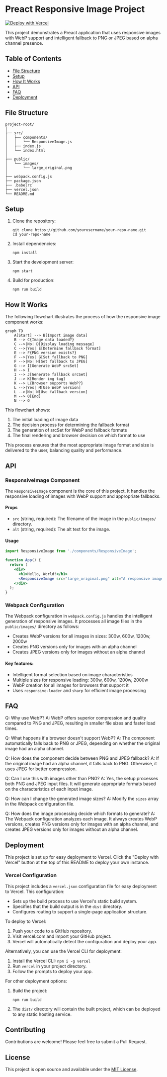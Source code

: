 # Preact Responsive Image Project

[![Deploy with Vercel](https://vercel.com/button)](https://vercel.com/new/git/external?repository-url=https://github.com/jameswquinn/your-repo-name)

This project demonstrates a Preact application that uses responsive images with WebP support and intelligent fallback to PNG or JPEG based on alpha channel presence.

## Table of Contents

- [File Structure](#file-structure)
- [Setup](#setup)
- [How It Works](#how-it-works)
- [API](#api)
- [FAQ](#faq)
- [Deployment](#deployment)

## File Structure

```
project-root/
│
├── src/
│   ├── components/
│   │   └── ResponsiveImage.js
│   ├── index.js
│   └── index.html
│
├── public/
│   └── images/
│       └── large_original.png
│
├── webpack.config.js
├── package.json
├── .babelrc
├── vercel.json
└── README.md
```

## Setup

1. Clone the repository:
   ```
   git clone https://github.com/yourusername/your-repo-name.git
   cd your-repo-name
   ```

2. Install dependencies:
   ```
   npm install
   ```

3. Start the development server:
   ```
   npm start
   ```

4. Build for production:
   ```
   npm run build
   ```

## How It Works

The following flowchart illustrates the process of how the responsive image component works:

```mermaid
graph TD
    A[Start] --> B[Import image data]
    B --> C{Image data loaded?}
    C -->|No| D[Display loading message]
    C -->|Yes| E[Determine fallback format]
    E --> F{PNG version exists?}
    F -->|Yes| G[Set fallback to PNG]
    F -->|No| H[Set fallback to JPEG]
    G --> I[Generate WebP srcSet]
    H --> I
    I --> J[Generate fallback srcSet]
    J --> K[Render img tag]
    K --> L{Browser supports WebP?}
    L -->|Yes| M[Use WebP version]
    L -->|No| N[Use fallback version]
    M --> O[End]
    N --> O
```

This flowchart shows:
1. The initial loading of image data
2. The decision process for determining the fallback format
3. The generation of srcSet for WebP and fallback formats
4. The final rendering and browser decision on which format to use

This process ensures that the most appropriate image format and size is delivered to the user, balancing quality and performance.

## API

### ResponsiveImage Component

The `ResponsiveImage` component is the core of this project. It handles the responsive loading of images with WebP support and appropriate fallbacks.

#### Props

- `src` (string, required): The filename of the image in the `public/images/` directory.
- `alt` (string, required): The alt text for the image.

#### Usage

```jsx
import ResponsiveImage from './components/ResponsiveImage';

function App() {
  return (
    <div>
      <h1>Hello, World!</h1>
      <ResponsiveImage src="large_original.png" alt="A responsive image" />
    </div>
  );
}
```

### Webpack Configuration

The Webpack configuration in `webpack.config.js` handles the intelligent generation of responsive images. It processes all image files in the `public/images/` directory as follows:

- Creates WebP versions for all images in sizes: 300w, 600w, 1200w, 2000w
- Creates PNG versions only for images with an alpha channel
- Creates JPEG versions only for images without an alpha channel

#### Key features:

- Intelligent format selection based on image characteristics
- Multiple sizes for responsive loading: 300w, 600w, 1200w, 2000w
- WebP creation for all images for browsers that support it
- Uses `responsive-loader` and `sharp` for efficient image processing

## FAQ

Q: Why use WebP?
A: WebP offers superior compression and quality compared to PNG and JPEG, resulting in smaller file sizes and faster load times.

Q: What happens if a browser doesn't support WebP?
A: The component automatically falls back to PNG or JPEG, depending on whether the original image had an alpha channel.

Q: How does the component decide between PNG and JPEG fallback?
A: If the original image had an alpha channel, it falls back to PNG. Otherwise, it uses JPEG for better compression.

Q: Can I use this with images other than PNG?
A: Yes, the setup processes both PNG and JPEG input files. It will generate appropriate formats based on the characteristics of each input image.

Q: How can I change the generated image sizes?
A: Modify the `sizes` array in the Webpack configuration file.

Q: How does the image processing decide which formats to generate?
A: The Webpack configuration analyzes each image. It always creates WebP versions, creates PNG versions only for images with an alpha channel, and creates JPEG versions only for images without an alpha channel.

## Deployment

This project is set up for easy deployment to Vercel. Click the "Deploy with Vercel" button at the top of this README to deploy your own instance.

### Vercel Configuration

This project includes a `vercel.json` configuration file for easy deployment to Vercel. This configuration:

- Sets up the build process to use Vercel's static build system.
- Specifies that the build output is in the `dist` directory.
- Configures routing to support a single-page application structure.

To deploy to Vercel:

1. Push your code to a GitHub repository.
2. Visit vercel.com and import your GitHub project.
3. Vercel will automatically detect the configuration and deploy your app.

Alternatively, you can use the Vercel CLI for deployment:

1. Install the Vercel CLI: `npm i -g vercel`
2. Run `vercel` in your project directory.
3. Follow the prompts to deploy your app.

For other deployment options:

1. Build the project:
   ```
   npm run build
   ```

2. The `dist/` directory will contain the built project, which can be deployed to any static hosting service.

## Contributing

Contributions are welcome! Please feel free to submit a Pull Request.

## License

This project is open source and available under the [MIT License](LICENSE).
